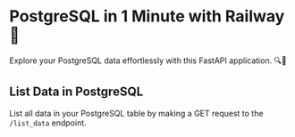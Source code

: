 # PostgreSQL in 1 Minute with Railway 🚆

Explore your PostgreSQL data effortlessly with this FastAPI application. 🔍🚀

## List Data in PostgreSQL

List all data in your PostgreSQL table by making a GET request to the `/list_data` endpoint.
